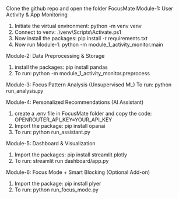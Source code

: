 Clone the github repo and open the folder FocusMate
Module-1: User Activity & App Monitoring
1) Initiate the virtual environment: python -m venv venv
2) Connect to venv: .\venv\Scripts\Activate.ps1
3) Now install the packages: pip install -r requirements.txt
4) Now run Module-1: python -m module_1_activity_monitor.main

Module-2: Data Preprocessing & Storage
1) install the packages: pip install pandas
2) To run: python -m module_1_activity_monitor.preprocess

Module-3: Focus Pattern Analysis (Unsupervised ML)
To run: python run_analysis.py

Module-4: Personalized Recommendations (AI Assistant)
1) create a .env file in FocusMate folder and copy the code: OPENROUTER_API_KEY=YOUR_API_KEY
2) Import the package: pip install opanai
3) To run: python run_assistant.py

Module-5: Dashboard & Visualization
1) Import the packages: pip install streamlit plotly
2) To run: streamlit run dashboard/app.py

Module-6: Focus Mode + Smart Blocking (Optional Add-on)
1) Import the package: pip install plyer
2) To run: python run_focus_mode.py
